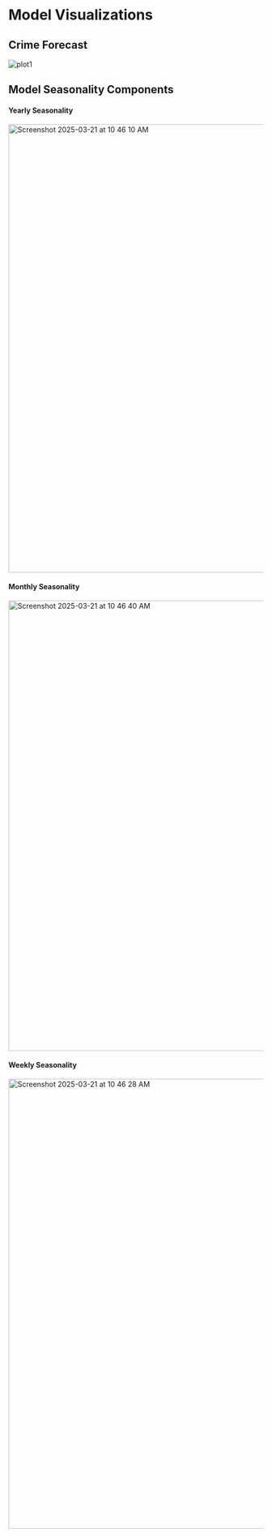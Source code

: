 # Model Visualizations
## Crime Forecast

![plot1](https://github.com/user-attachments/assets/80dd0da3-611f-4877-ae9a-892e69851fb3)

## Model Seasonality Components 

#### Yearly Seasonality 
<img width="885" alt="Screenshot 2025-03-21 at 10 46 10 AM" src="https://github.com/user-attachments/assets/2d945e27-c2a8-4e4c-b400-c24eb365e959" />

#### Monthly Seasonality 
<img width="889" alt="Screenshot 2025-03-21 at 10 46 40 AM" src="https://github.com/user-attachments/assets/8b1503bf-799f-4188-b21b-b360d63d8062" />

#### Weekly Seasonality
<img width="888" alt="Screenshot 2025-03-21 at 10 46 28 AM" src="https://github.com/user-attachments/assets/945584d6-e04c-4b4c-80a1-865f99a4b1bd" />
